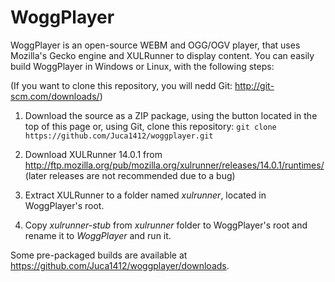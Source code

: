 WoggPlayer
==========

WoggPlayer is an open-source WEBM and OGG/OGV player, that uses Mozilla's Gecko engine and XULRunner to display content. You can easily build WoggPlayer in Windows or Linux, with the following steps:

(If you want to clone this repository, you will nedd Git: http://git-scm.com/downloads/)

1. Download the source as a ZIP package, using the button located in the top of this page or, using Git, clone this repository: ```git clone https://github.com/Juca1412/woggplayer.git```

2. Download XULRunner 14.0.1 from http://ftp.mozilla.org/pub/mozilla.org/xulrunner/releases/14.0.1/runtimes/ (later releases are not recommended due to a bug)

3. Extract XULRunner to a folder named _xulrunner_, located in WoggPlayer's root.

4. Copy _xulrunner-stub_ from _xulrunner_ folder to WoggPlayer's root and rename it to _WoggPlayer_ and run it.

Some pre-packaged builds are available at https://github.com/Juca1412/woggplayer/downloads.